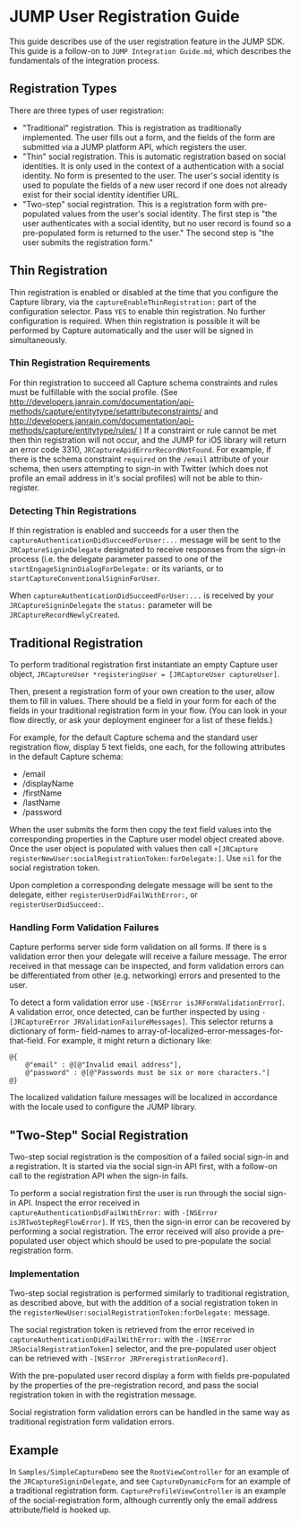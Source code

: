 # JUMP User Registration Guide

This guide describes use of the user registration feature in the JUMP SDK. This guide is a follow-on to
`JUMP Integration Guide.md`, which describes the fundamentals of the integration process.

## Registration Types

There are three types of user registration:

* "Traditional" registration. This is registration as traditionally implemented. The user fills out a form, and the
  fields of the form are submitted via a JUMP platform API, which registers the user.
* "Thin" social registration. This is automatic registration based on social identities. It is only used in the
  context of a authentication with a social identity. No form is presented to the user. The user's social identity is
  used to populate the fields of a new user record if one does not already exist for their social identity identifier
  URL.
* "Two-step" social registration. This is a registration form with pre-populated values from the user's social
  identity. The first step is "the user authenticates with a social identity, but no user record is found so a
  pre-populated form is returned to the user." The second step is "the user submits the registration form."

## Thin Registration

Thin registration is enabled or disabled at the time that you configure the Capture library, via the
`captureEnableThinRegistration:` part of the configuration selector. Pass `YES` to enable thin registration. No
further configuration is required. When thin registration is possible it will be performed by Capture automatically
and the user will be signed in simultaneously.

### Thin Registration Requirements

For thin registration to succeed all Capture schema constraints and rules must be fulfillable with the social profile.
(See http://developers.janrain.com/documentation/api-methods/capture/entitytype/setattributeconstraints/
and http://developers.janrain.com/documentation/api-methods/capture/entitytype/rules/ ) If a constraint or rule cannot
be met then thin registration will not occur, and the JUMP for iOS library will return an error code 3310,
`JRCaptureApidErrorRecordNotFound`. For example, if there is the schema constraint `required` on the `/email` attribute
of your schema, then users attempting to sign-in with Twitter (which does not profile an email address in it's social
profiles) will not be able to thin-register.

### Detecting Thin Registrations

If thin registration is enabled and succeeds for a user then the `captureAuthenticationDidSucceedForUser:...` message
will be sent to the `JRCaptureSigninDelegate` designated to receive responses from the sign-in process (i.e. the
delegate parameter passed to one of the `startEngageSigninDialogForDelegate:` or its variants, or to
`startCaptureConventionalSigninForUser`.

When `captureAuthenticationDidSucceedForUser:...` is received by your `JRCaptureSigninDelegate` the `status:`
parameter will be `JRCaptureRecordNewlyCreated`.

## Traditional Registration

To perform traditional registration first instantiate an empty Capture user object,
`JRCaptureUser *registeringUser = [JRCaptureUser captureUser]`.

Then, present a registration form of your own creation to the user, allow them to fill in values. There should be a
field in your form for each of the fields in your traditional registration form in your flow. (You can look in
your flow directly, or ask your deployment engineer for a list of these fields.)

For example, for the default Capture schema and the standard user registration flow, display 5 text fields, one each,
for the following attributes in the default Capture schema:

* /email
* /displayName
* /firstName
* /lastName
* /password

When the user submits the form then copy the text field values into the corresponding properties in the Capture user
model object created above. Once the user object is populated with values then call
`+[JRCapture registerNewUser:socialRegistrationToken:forDelegate:]`. Use `nil` for the social registration token.

Upon completion a corresponding delegate message will be sent to the delegate, either `registerUserDidFailWithError:`,
or `registerUserDidSucceed:`.

### Handling Form Validation Failures

Capture performs server side form validation on all forms. If there is s validation error then your delegate will
receive a failure message. The error received in that message can be inspected, and form validation errors can be
differentiated from other (e.g. networking) errors and presented to the user.

To detect a form validation error use `-[NSError isJRFormValidationError]`. A validation error, once detected, can be
further inspected by using `-[JRCaptureError JRValidationFailureMessages]`. This selector returns a dictionary of form-
field-names to array-of-localized-error-messages-for-that-field. For example, it might return a dictionary like:

    @{
        @"email" : @[@"Invalid email address"],
        @"password" : @[@"Passwords must be six or more characters."]
    @}

The localized validation failure messages will be localized in accordance with the locale used to configure the JUMP
library.

## "Two-Step" Social Registration

Two-step social registration is the composition of a failed social sign-in and a registration. It is started via the
social sign-in API first, with a follow-on call to the registration API when the sign-in fails.

To perform a social registration first the user is run through the social sign-in API. Inspect the error received in
`captureAuthenticationDidFailWithError:` with `-[NSError isJRTwoStepRegFlowError]`. If `YES`, then the sign-in error
can be recovered by performing a social registration. The error received will also provide a pre-populated user object
which should be used to pre-populate the social registration form.

### Implementation

Two-step social registration is performed similarly to traditional registration, as described above, but with the
addition of a social registration token in the `registerNewUser:socialRegistrationToken:forDelegate:` message.

The social registration token is retrieved from the error received in `captureAuthenticationDidFailWithError:` with the
`-[NSError JRSocialRegistrationToken]` selector, and the pre-populated user object can be retrieved with
`-[NSError JRPreregistrationRecord]`.

With the pre-populated user record display a form with fields pre-populated by the properties of the pre-registration
record, and pass the social registration token in with the registration message.

Social registration form validation errors can be handled in the same way as traditional registration form validation
errors.

## Example

In `Samples/SimpleCaptureDemo` see the `RootViewController` for an example of the `JRCaptureSigninDelegate`, and see
`CaptureDynamicForm` for an example of a traditional registration form. `CaptureProfileViewController` is an example of
the social-registration form, although currently only the email address attribute/field is hooked up.
